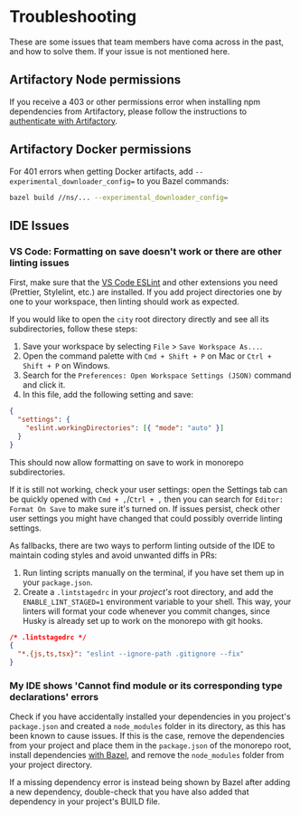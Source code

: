 # Troubleshooting

These are some issues that team members have coma across in the past, and how to solve them. If your issue is not mentioned here.

## Artifactory Node permissions

If you receive a 403 or other permissions error when installing npm dependencies from Artifactory, please follow the instructions to [authenticate with Artifactory](../bazel/README.md#optional-step-authenticate-to-private-npm-registry).

## Artifactory Docker permissions

For 401 errors when getting Docker artifacts, add `--experimental_downloader_config=` to you Bazel commands:

```sh
bazel build //ns/... --experimental_downloader_config=
```

## IDE Issues

### VS Code: Formatting on save doesn't work or there are other linting issues

First, make sure that the [VS Code ESLint](https://marketplace.visualstudio.com/items?itemName=dbaeumer.vscode-eslint) and other extensions you need (Prettier, Stylelint, etc.) are installed. If you add project directories one by one to your workspace, then linting should work as expected.

If you would like to open the `city` root directory directly and see all its subdirectories, follow these steps:

1. Save your workspace by selecting `File` > `Save Workspace As...`.
1. Open the command palette with `Cmd + Shift + P` on Mac or `Ctrl + Shift + P` on Windows.
1. Search for the `Preferences: Open Workspace Settings (JSON)` command and click it.
1. In this file, add the following setting and save:

```json
{
  "settings": {
    "eslint.workingDirectories": [{ "mode": "auto" }]
  }
}
```

This should now allow formatting on save to work in monorepo subdirectories.

If it is still not working, check your user settings: open the Settings tab can be quickly opened with `Cmd + ,`/`Ctrl + ,` then you can search for `Editor: Format On Save` to make sure it's turned on. If issues persist, check other user settings you might have changed that could possibly override linting settings.

As fallbacks, there are two ways to perform linting outside of the IDE to maintain coding styles and avoid unwanted diffs in PRs:

1. Run linting scripts manually on the terminal, if you have set them up in your `package.json`.
1. Create a `.lintstagedrc` in your _project's_ root directory, and add the `ENABLE_LINT_STAGED=1` environment variable to your shell. This way, your linters will format your code whenever you commit changes, since Husky is already set up to work on the monorepo with git hooks.

```json
/* .lintstagedrc */
{
  "*.{js,ts,tsx}": "eslint --ignore-path .gitignore --fix"
}
```

### My IDE shows 'Cannot find module or its corresponding type declarations' errors

Check if you have accidentally installed your dependencies in you project's `package.json` and created a `node_modules` folder in its directory, as this has been known to cause issues. If this is the case, remove the dependencies from your project and place them in the `package.json` of the monorepo root, install dependencies [with Bazel](README.md#managing-dependencies), and remove the `node_modules` folder from your project directory.

If a missing dependency error is instead being shown by Bazel after adding a new dependency, double-check that you have also added that dependency in your project's BUILD file.
